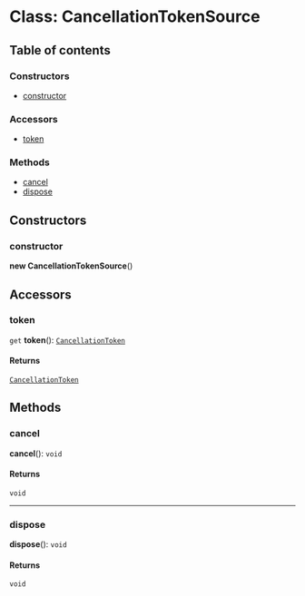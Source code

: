 # Class: CancellationTokenSource

## Table of contents

### Constructors

* [constructor](/auto-docs/utils/classes/CancellationTokenSource.md#constructor)

### Accessors

* [token](/auto-docs/utils/classes/CancellationTokenSource.md#token)

### Methods

* [cancel](/auto-docs/utils/classes/CancellationTokenSource.md#cancel)
* [dispose](/auto-docs/utils/classes/CancellationTokenSource.md#dispose)

## Constructors

### constructor

**new CancellationTokenSource**()

## Accessors

### token

`get` **token**(): [`CancellationToken`](/auto-docs/utils/interfaces/CancellationToken-1.md)

#### Returns

[`CancellationToken`](/auto-docs/utils/interfaces/CancellationToken-1.md)

## Methods

### cancel

**cancel**(): `void`

#### Returns

`void`

***

### dispose

**dispose**(): `void`

#### Returns

`void`
